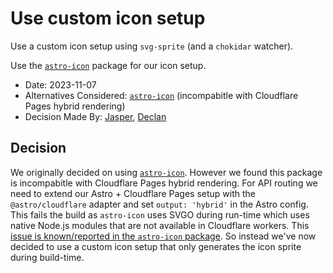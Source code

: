 # Use custom icon setup

Use a custom icon setup using `svg-sprite` (and a `chokidar` watcher).

Use the [`astro-icon`](https://github.com/natemoo-re/astro-icon) package for our icon setup.

- Date: 2023-11-07
- Alternatives Considered: [`astro-icon`](https://github.com/natemoo-re/astro-icon) (incompabitle with Cloudflare Pages hybrid rendering)
- Decision Made By: [Jasper](https://github.com/jbmoelker), [Declan](https://github.com/decrek)

## Decision

We originally decided on using [`astro-icon`](https://github.com/natemoo-re/astro-icon). However we found this package is incompabitle with Cloudflare Pages hybrid rendering. For API routing we need to extend our Astro + Cloudflare Pages setup with the `@astro/cloudflare` adapter and set `output: 'hybrid'` in the Astro config. This fails the build as `astro-icon` uses SVGO during run-time which uses native Node.js modules that are not available in Cloudflare workers. This [issue is known/reported in the `astro-icon` package](https://github.com/natemoo-re/astro-icon/issues/35). So instead we've now decided to use a custom icon setup that only generates the icon sprite during build-time.
